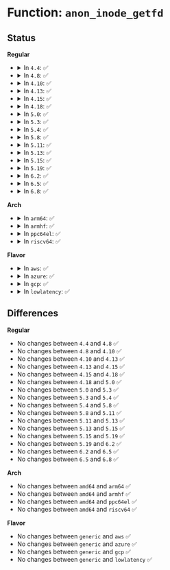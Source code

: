 # Function: <code>anon_inode_getfd</code>

## Status
<b>Regular</b>
<ul>
<li>
<details>
<summary>In <code>4.4</code>: ✅</summary>

```c
int anon_inode_getfd(const char *name, const struct file_operations *fops, void *priv, int flags);
```

**Collision:** Unique Global

**Inline:** No

**Transformation:** False

**Instances:**

```
In fs/anon_inodes.c (ffffffff81256f50)
Location: fs/anon_inodes.c:139
Inline: False
Direct callers:
  - kernel/bpf/syscall.c:bpf_prog_load
  - kernel/bpf/syscall.c:SyS_bpf
  - fs/notify/inotify/inotify_user.c:sys_inotify_init
  - fs/notify/fanotify/fanotify_user.c:SyS_fanotify_init
  - fs/signalfd.c:SyS_signalfd
  - fs/signalfd.c:compat_SyS_signalfd
  - fs/timerfd.c:SyS_timerfd_create
```
**Symbols:**

```
ffffffff81256f50-ffffffff81256fc6: anon_inode_getfd (STB_GLOBAL)
```
</details>
</li>
<li>
<details>
<summary>In <code>4.8</code>: ✅</summary>

```c
int anon_inode_getfd(const char *name, const struct file_operations *fops, void *priv, int flags);
```

**Collision:** Unique Global

**Inline:** No

**Transformation:** False

**Instances:**

```
In fs/anon_inodes.c (ffffffff8127f8a0)
Location: fs/anon_inodes.c:139
Inline: False
Direct callers:
  - kernel/bpf/syscall.c:SyS_bpf
  - kernel/bpf/syscall.c:bpf_prog_load
  - fs/notify/inotify/inotify_user.c:sys_inotify_init
  - fs/notify/fanotify/fanotify_user.c:SyS_fanotify_init
  - fs/signalfd.c:compat_SyS_signalfd
  - fs/signalfd.c:SyS_signalfd
  - fs/timerfd.c:SyS_timerfd_create
  - drivers/gpio/gpiolib.c:gpio_ioctl
  - drivers/gpio/gpiolib.c:linehandle_create
  - drivers/gpio/gpiolib.c:linehandle_create
```
**Symbols:**

```
ffffffff8127f8a0-ffffffff8127f916: anon_inode_getfd (STB_GLOBAL)
```
</details>
</li>
<li>
<details>
<summary>In <code>4.10</code>: ✅</summary>

```c
int anon_inode_getfd(const char *name, const struct file_operations *fops, void *priv, int flags);
```

**Collision:** Unique Global

**Inline:** No

**Transformation:** False

**Instances:**

```
In fs/anon_inodes.c (ffffffff81293410)
Location: fs/anon_inodes.c:139
Inline: False
Direct callers:
  - kernel/bpf/syscall.c:SyS_bpf
  - kernel/bpf/syscall.c:bpf_prog_load
  - fs/notify/inotify/inotify_user.c:sys_inotify_init
  - fs/notify/fanotify/fanotify_user.c:SyS_fanotify_init
  - fs/signalfd.c:compat_SyS_signalfd
  - fs/signalfd.c:SyS_signalfd
  - fs/timerfd.c:SyS_timerfd_create
```
**Symbols:**

```
ffffffff81293410-ffffffff81293486: anon_inode_getfd (STB_GLOBAL)
```
</details>
</li>
<li>
<details>
<summary>In <code>4.13</code>: ✅</summary>

```c
int anon_inode_getfd(const char *name, const struct file_operations *fops, void *priv, int flags);
```

**Collision:** Unique Global

**Inline:** No

**Transformation:** False

**Instances:**

```
In fs/anon_inodes.c (ffffffff812a06b0)
Location: fs/anon_inodes.c:139
Inline: False
Direct callers:
  - kernel/bpf/syscall.c:SyS_bpf
  - kernel/bpf/syscall.c:SyS_bpf
  - kernel/bpf/syscall.c:SyS_bpf
  - kernel/bpf/syscall.c:bpf_prog_load
  - fs/notify/inotify/inotify_user.c:sys_inotify_init
  - fs/notify/fanotify/fanotify_user.c:SyS_fanotify_init
  - fs/signalfd.c:compat_SyS_signalfd
  - fs/signalfd.c:SyS_signalfd
  - fs/timerfd.c:SyS_timerfd_create
```
**Symbols:**

```
ffffffff812a06b0-ffffffff812a0714: anon_inode_getfd (STB_GLOBAL)
```
</details>
</li>
<li>
<details>
<summary>In <code>4.15</code>: ✅</summary>

```c
int anon_inode_getfd(const char *name, const struct file_operations *fops, void *priv, int flags);
```

**Collision:** Unique Global

**Inline:** No

**Transformation:** False

**Instances:**

```
In fs/anon_inodes.c (ffffffff812c3a80)
Location: fs/anon_inodes.c:139
Inline: False
Direct callers:
  - fs/notify/inotify/inotify_user.c:sys_inotify_init
  - fs/notify/fanotify/fanotify_user.c:SyS_fanotify_init
  - fs/signalfd.c:compat_SyS_signalfd
  - fs/signalfd.c:SyS_signalfd
  - fs/timerfd.c:SyS_timerfd_create
```
**Symbols:**

```
ffffffff812c3a80-ffffffff812c3ae4: anon_inode_getfd (STB_GLOBAL)
```
</details>
</li>
<li>
<details>
<summary>In <code>4.18</code>: ✅</summary>

```c
int anon_inode_getfd(const char *name, const struct file_operations *fops, void *priv, int flags);
```

**Collision:** Unique Global

**Inline:** No

**Transformation:** False

**Instances:**

```
In fs/anon_inodes.c (ffffffff812ecd00)
Location: fs/anon_inodes.c:139
Inline: False
Direct callers:
  - kernel/bpf/btf.c:btf_get_fd_by_id
  - kernel/bpf/btf.c:btf_new_fd
  - fs/notify/inotify/inotify_user.c:do_inotify_init
  - fs/notify/fanotify/fanotify_user.c:__ia32_sys_fanotify_init
  - fs/notify/fanotify/fanotify_user.c:__x64_sys_fanotify_init
  - fs/timerfd.c:__ia32_sys_timerfd_create
  - fs/timerfd.c:__x64_sys_timerfd_create
  - fs/eventfd.c:do_eventfd
  - fs/userfaultfd.c:__ia32_sys_userfaultfd
  - fs/userfaultfd.c:__x64_sys_userfaultfd
  - fs/userfaultfd.c:userfaultfd_read
```
**Symbols:**

```
ffffffff812ecd00-ffffffff812ecd6f: anon_inode_getfd (STB_GLOBAL)
```
</details>
</li>
<li>
<details>
<summary>In <code>5.0</code>: ✅</summary>

```c
int anon_inode_getfd(const char *name, const struct file_operations *fops, void *priv, int flags);
```

**Collision:** Unique Global

**Inline:** No

**Transformation:** False

**Instances:**

```
In fs/anon_inodes.c (ffffffff81301690)
Location: fs/anon_inodes.c:121
Inline: False
Direct callers:
  - kernel/bpf/btf.c:btf_get_fd_by_id
  - kernel/bpf/btf.c:btf_new_fd
  - fs/notify/inotify/inotify_user.c:do_inotify_init
  - fs/notify/fanotify/fanotify_user.c:__ia32_sys_fanotify_init
  - fs/notify/fanotify/fanotify_user.c:__x64_sys_fanotify_init
  - fs/timerfd.c:__ia32_sys_timerfd_create
  - fs/timerfd.c:__x64_sys_timerfd_create
  - fs/eventfd.c:do_eventfd
  - fs/userfaultfd.c:__ia32_sys_userfaultfd
  - fs/userfaultfd.c:__x64_sys_userfaultfd
  - fs/userfaultfd.c:userfaultfd_read
```
**Symbols:**

```
ffffffff81301690-ffffffff813016ff: anon_inode_getfd (STB_GLOBAL)
```
</details>
</li>
<li>
<details>
<summary>In <code>5.3</code>: ✅</summary>

```c
int anon_inode_getfd(const char *name, const struct file_operations *fops, void *priv, int flags);
```

**Collision:** Unique Global

**Inline:** No

**Transformation:** False

**Instances:**

```
In fs/anon_inodes.c (ffffffff81322c00)
Location: fs/anon_inodes.c:125
Inline: False
Direct callers:
  - kernel/pid.c:pidfd_create
  - kernel/bpf/btf.c:btf_get_fd_by_id
  - kernel/bpf/btf.c:btf_new_fd
  - fs/fsopen.c:__ia32_sys_fspick
  - fs/fsopen.c:__x64_sys_fspick
  - fs/fsopen.c:__ia32_sys_fsopen
  - fs/fsopen.c:__x64_sys_fsopen
  - fs/notify/inotify/inotify_user.c:do_inotify_init
  - fs/notify/fanotify/fanotify_user.c:__ia32_sys_fanotify_init
  - fs/notify/fanotify/fanotify_user.c:__x64_sys_fanotify_init
  - fs/timerfd.c:__ia32_sys_timerfd_create
  - fs/timerfd.c:__x64_sys_timerfd_create
  - fs/eventfd.c:do_eventfd
  - fs/userfaultfd.c:__ia32_sys_userfaultfd
  - fs/userfaultfd.c:__x64_sys_userfaultfd
  - fs/userfaultfd.c:userfaultfd_read
```
**Symbols:**

```
ffffffff81322c00-ffffffff81322c68: anon_inode_getfd (STB_GLOBAL)
```
</details>
</li>
<li>
<details>
<summary>In <code>5.4</code>: ✅</summary>

```c
int anon_inode_getfd(const char *name, const struct file_operations *fops, void *priv, int flags);
```

**Collision:** Unique Global

**Inline:** No

**Transformation:** False

**Instances:**

```
In fs/anon_inodes.c (ffffffff81335960)
Location: fs/anon_inodes.c:125
Inline: False
Direct callers:
  - kernel/pid.c:pidfd_create
  - kernel/bpf/btf.c:btf_get_fd_by_id
  - kernel/bpf/btf.c:btf_new_fd
  - fs/fsopen.c:__ia32_sys_fspick
  - fs/fsopen.c:__x64_sys_fspick
  - fs/fsopen.c:__ia32_sys_fsopen
  - fs/fsopen.c:__x64_sys_fsopen
  - fs/notify/inotify/inotify_user.c:do_inotify_init
  - fs/notify/fanotify/fanotify_user.c:__ia32_sys_fanotify_init
  - fs/notify/fanotify/fanotify_user.c:__x64_sys_fanotify_init
  - fs/timerfd.c:__ia32_sys_timerfd_create
  - fs/timerfd.c:__x64_sys_timerfd_create
  - fs/eventfd.c:do_eventfd
  - fs/userfaultfd.c:__ia32_sys_userfaultfd
  - fs/userfaultfd.c:__x64_sys_userfaultfd
  - fs/userfaultfd.c:userfaultfd_read
```
**Symbols:**

```
ffffffff81335960-ffffffff813359c8: anon_inode_getfd (STB_GLOBAL)
```
</details>
</li>
<li>
<details>
<summary>In <code>5.8</code>: ✅</summary>

```c
int anon_inode_getfd(const char *name, const struct file_operations *fops, void *priv, int flags);
```

**Collision:** Unique Global

**Inline:** No

**Transformation:** False

**Instances:**

```
In fs/anon_inodes.c (ffffffff8136f530)
Location: fs/anon_inodes.c:125
Inline: False
Direct callers:
  - kernel/pid.c:__ia32_sys_pidfd_open
  - kernel/pid.c:__x64_sys_pidfd_open
  - kernel/bpf/syscall.c:__do_sys_bpf
  - kernel/bpf/syscall.c:bpf_enable_stats
  - kernel/bpf/syscall.c:bpf_link_get_fd_by_id
  - kernel/bpf/syscall.c:bpf_map_get_fd_by_id
  - kernel/bpf/syscall.c:bpf_prog_load
  - kernel/bpf/syscall.c:map_create
  - kernel/bpf/btf.c:btf_get_fd_by_id
  - kernel/bpf/btf.c:btf_new_fd
  - fs/fsopen.c:__do_sys_fspick
  - fs/fsopen.c:__ia32_sys_fsopen
  - fs/fsopen.c:__x64_sys_fsopen
  - fs/notify/inotify/inotify_user.c:__do_sys_inotify_init
  - fs/notify/fanotify/fanotify_user.c:__do_sys_fanotify_init
  - fs/signalfd.c:do_signalfd4
  - fs/timerfd.c:__do_sys_timerfd_create
  - fs/userfaultfd.c:__do_sys_userfaultfd
  - fs/userfaultfd.c:userfaultfd_ctx_read
```
**Symbols:**

```
ffffffff8136f530-ffffffff8136f598: anon_inode_getfd (STB_GLOBAL)
```
</details>
</li>
<li>
<details>
<summary>In <code>5.11</code>: ✅</summary>

```c
int anon_inode_getfd(const char *name, const struct file_operations *fops, void *priv, int flags);
```

**Collision:** Unique Global

**Inline:** No

**Transformation:** False

**Instances:**

```
In fs/anon_inodes.c (ffffffff8137d290)
Location: fs/anon_inodes.c:125
Inline: False
Direct callers:
  - kernel/pid.c:pidfd_create
  - kernel/pid.c:pidfd_create
  - kernel/bpf/syscall.c:__do_sys_bpf
  - kernel/bpf/syscall.c:__do_sys_bpf
  - kernel/bpf/syscall.c:bpf_enable_stats
  - kernel/bpf/syscall.c:bpf_map_get_fd_by_id
  - kernel/bpf/syscall.c:bpf_prog_load
  - kernel/bpf/syscall.c:map_create
  - kernel/bpf/btf.c:btf_get_fd_by_id
  - kernel/bpf/btf.c:btf_new_fd
  - fs/fsopen.c:__do_sys_fspick
  - fs/fsopen.c:__ia32_sys_fsopen
  - fs/fsopen.c:__x64_sys_fsopen
  - fs/notify/inotify/inotify_user.c:__do_sys_inotify_init
  - fs/notify/fanotify/fanotify_user.c:__do_sys_fanotify_init
  - fs/signalfd.c:do_signalfd4
  - fs/timerfd.c:__do_sys_timerfd_create
  - fs/userfaultfd.c:__do_sys_userfaultfd
  - fs/userfaultfd.c:userfaultfd_ctx_read
```
**Symbols:**

```
ffffffff8137d290-ffffffff8137d2f8: anon_inode_getfd (STB_GLOBAL)
```
</details>
</li>
<li>
<details>
<summary>In <code>5.13</code>: ✅</summary>

```c
int anon_inode_getfd(const char *name, const struct file_operations *fops, void *priv, int flags);
```

**Collision:** Unique Global

**Inline:** No

**Transformation:** False

**Instances:**

```
In fs/anon_inodes.c (ffffffff81383e20)
Location: fs/anon_inodes.c:197
Inline: False
Direct callers:
  - kernel/pid.c:pidfd_create
  - kernel/pid.c:pidfd_create
  - kernel/bpf/syscall.c:__do_sys_bpf
  - kernel/bpf/syscall.c:__do_sys_bpf
  - kernel/bpf/syscall.c:__do_sys_bpf
  - kernel/bpf/syscall.c:__do_sys_bpf
  - kernel/bpf/syscall.c:bpf_prog_load
  - kernel/bpf/syscall.c:map_create
  - kernel/bpf/btf.c:btf_get_fd_by_id
  - kernel/bpf/btf.c:btf_new_fd
  - fs/fsopen.c:__do_sys_fspick
  - fs/fsopen.c:__ia32_sys_fsopen
  - fs/fsopen.c:__x64_sys_fsopen
  - fs/notify/inotify/inotify_user.c:do_inotify_init
  - fs/notify/fanotify/fanotify_user.c:__do_sys_fanotify_init
  - fs/signalfd.c:do_signalfd4
  - fs/timerfd.c:__do_sys_timerfd_create
  - security/landlock/syscalls.c:__ia32_sys_landlock_create_ruleset
  - security/landlock/syscalls.c:__x64_sys_landlock_create_ruleset
```
**Symbols:**

```
ffffffff81383e20-ffffffff81383e8e: anon_inode_getfd (STB_GLOBAL)
```
</details>
</li>
<li>
<details>
<summary>In <code>5.15</code>: ✅</summary>

```c
int anon_inode_getfd(const char *name, const struct file_operations *fops, void *priv, int flags);
```

**Collision:** Unique Global

**Inline:** No

**Transformation:** False

**Instances:**

```
In fs/anon_inodes.c (ffffffff813d10c0)
Location: fs/anon_inodes.c:197
Inline: False
Direct callers:
  - kernel/pid.c:pidfd_create
  - kernel/bpf/syscall.c:__sys_bpf
  - kernel/bpf/syscall.c:__sys_bpf
  - kernel/bpf/syscall.c:__sys_bpf
  - kernel/bpf/syscall.c:__sys_bpf
  - kernel/bpf/syscall.c:bpf_prog_load
  - kernel/bpf/syscall.c:map_create
  - kernel/bpf/btf.c:bpf_btf_find_by_name_kind
  - kernel/bpf/btf.c:btf_get_fd_by_id
  - kernel/bpf/btf.c:btf_new_fd
  - fs/fsopen.c:__do_sys_fspick
  - fs/fsopen.c:__ia32_sys_fsopen
  - fs/fsopen.c:__x64_sys_fsopen
  - fs/notify/inotify/inotify_user.c:do_inotify_init
  - fs/notify/fanotify/fanotify_user.c:__do_sys_fanotify_init
  - fs/signalfd.c:do_signalfd4
  - fs/timerfd.c:__do_sys_timerfd_create
  - security/landlock/syscalls.c:__ia32_sys_landlock_create_ruleset
  - security/landlock/syscalls.c:__x64_sys_landlock_create_ruleset
```
**Symbols:**

```
ffffffff813d10c0-ffffffff813d112e: anon_inode_getfd (STB_GLOBAL)
```
</details>
</li>
<li>
<details>
<summary>In <code>5.19</code>: ✅</summary>

```c
int anon_inode_getfd(const char *name, const struct file_operations *fops, void *priv, int flags);
```

**Collision:** Unique Global

**Inline:** No

**Transformation:** False

**Instances:**

```
In fs/anon_inodes.c (ffffffff8145a2d0)
Location: fs/anon_inodes.c:226
Inline: False
Direct callers:
  - kernel/pid.c:pidfd_create
  - kernel/bpf/syscall.c:__sys_bpf
  - kernel/bpf/syscall.c:__sys_bpf
  - kernel/bpf/syscall.c:__sys_bpf
  - kernel/bpf/syscall.c:__sys_bpf
  - kernel/bpf/syscall.c:bpf_prog_load
  - kernel/bpf/syscall.c:map_create
  - kernel/bpf/btf.c:bpf_btf_find_by_name_kind
  - kernel/bpf/btf.c:btf_get_fd_by_id
  - kernel/bpf/btf.c:btf_new_fd
  - fs/fsopen.c:__ia32_sys_fspick
  - fs/fsopen.c:__x64_sys_fspick
  - fs/fsopen.c:__ia32_sys_fsopen
  - fs/fsopen.c:__x64_sys_fsopen
  - fs/notify/inotify/inotify_user.c:do_inotify_init
  - fs/notify/fanotify/fanotify_user.c:__do_sys_fanotify_init
  - fs/signalfd.c:do_signalfd4
  - fs/timerfd.c:__do_sys_timerfd_create
  - security/landlock/syscalls.c:__ia32_sys_landlock_create_ruleset
  - security/landlock/syscalls.c:__x64_sys_landlock_create_ruleset
```
**Symbols:**

```
ffffffff8145a2d0-ffffffff8145a34c: anon_inode_getfd (STB_GLOBAL)
```
</details>
</li>
<li>
<details>
<summary>In <code>6.2</code>: ✅</summary>

```c
int anon_inode_getfd(const char *name, const struct file_operations *fops, void *priv, int flags);
```

**Collision:** Unique Global

**Inline:** No

**Transformation:** False

**Instances:**

```
In fs/anon_inodes.c (ffffffff814e9790)
Location: fs/anon_inodes.c:226
Inline: False
Direct callers:
  - kernel/pid.c:pidfd_create
  - kernel/bpf/syscall.c:__sys_bpf
  - kernel/bpf/syscall.c:__sys_bpf
  - kernel/bpf/syscall.c:__sys_bpf
  - kernel/bpf/syscall.c:__sys_bpf
  - kernel/bpf/syscall.c:bpf_prog_load
  - kernel/bpf/syscall.c:map_create
  - kernel/bpf/btf.c:bpf_btf_find_by_name_kind
  - kernel/bpf/btf.c:btf_get_fd_by_id
  - kernel/bpf/btf.c:btf_new_fd
  - fs/fsopen.c:__ia32_sys_fspick
  - fs/fsopen.c:__x64_sys_fspick
  - fs/fsopen.c:__ia32_sys_fsopen
  - fs/fsopen.c:__x64_sys_fsopen
  - fs/notify/inotify/inotify_user.c:do_inotify_init
  - fs/notify/fanotify/fanotify_user.c:__do_sys_fanotify_init
  - fs/signalfd.c:do_signalfd4
  - fs/timerfd.c:__do_sys_timerfd_create
  - security/landlock/syscalls.c:__ia32_sys_landlock_create_ruleset
  - security/landlock/syscalls.c:__x64_sys_landlock_create_ruleset
```
**Symbols:**

```
ffffffff814e9790-ffffffff814e980c: anon_inode_getfd (STB_GLOBAL)
```
</details>
</li>
<li>
<details>
<summary>In <code>6.5</code>: ✅</summary>

```c
int anon_inode_getfd(const char *name, const struct file_operations *fops, void *priv, int flags);
```

**Collision:** Unique Global

**Inline:** No

**Transformation:** False

**Instances:**

```
In fs/anon_inodes.c (ffffffff81520530)
Location: fs/anon_inodes.c:226
Inline: False
Direct callers:
  - kernel/bpf/syscall.c:__sys_bpf
  - kernel/bpf/syscall.c:__sys_bpf
  - kernel/bpf/syscall.c:__sys_bpf
  - kernel/bpf/syscall.c:bpf_map_get_fd_by_id
  - kernel/bpf/syscall.c:bpf_prog_load
  - kernel/bpf/syscall.c:map_create
  - kernel/bpf/btf.c:bpf_btf_find_by_name_kind
  - kernel/bpf/btf.c:btf_get_fd_by_id
  - kernel/bpf/btf.c:btf_new_fd
  - fs/fsopen.c:__ia32_sys_fspick
  - fs/fsopen.c:__x64_sys_fspick
  - fs/fsopen.c:__ia32_sys_fsopen
  - fs/fsopen.c:__x64_sys_fsopen
  - fs/notify/inotify/inotify_user.c:do_inotify_init
  - fs/notify/fanotify/fanotify_user.c:__do_sys_fanotify_init
  - fs/signalfd.c:do_signalfd4
  - fs/timerfd.c:__do_sys_timerfd_create
  - security/landlock/syscalls.c:__ia32_sys_landlock_create_ruleset
  - security/landlock/syscalls.c:__x64_sys_landlock_create_ruleset
```
**Symbols:**

```
ffffffff81520530-ffffffff815205ac: anon_inode_getfd (STB_GLOBAL)
```
</details>
</li>
<li>
<details>
<summary>In <code>6.8</code>: ✅</summary>

```c
int anon_inode_getfd(const char *name, const struct file_operations *fops, void *priv, int flags);
```

**Collision:** Unique Global

**Inline:** No

**Transformation:** False

**Instances:**

```
In fs/anon_inodes.c (ffffffff81554b80)
Location: fs/anon_inodes.c:234
Inline: False
Direct callers:
  - kernel/bpf/syscall.c:__sys_bpf
  - kernel/bpf/syscall.c:__sys_bpf
  - kernel/bpf/syscall.c:__sys_bpf
  - kernel/bpf/syscall.c:bpf_map_get_fd_by_id
  - kernel/bpf/syscall.c:bpf_prog_load
  - kernel/bpf/syscall.c:map_create
  - kernel/bpf/btf.c:bpf_btf_find_by_name_kind
  - kernel/bpf/btf.c:btf_get_fd_by_id
  - kernel/bpf/btf.c:btf_new_fd
  - fs/fsopen.c:__ia32_sys_fspick
  - fs/fsopen.c:__x64_sys_fspick
  - fs/fsopen.c:__ia32_sys_fsopen
  - fs/fsopen.c:__x64_sys_fsopen
  - fs/notify/inotify/inotify_user.c:do_inotify_init
  - fs/notify/fanotify/fanotify_user.c:__do_sys_fanotify_init
  - fs/signalfd.c:do_signalfd4
  - fs/timerfd.c:__do_sys_timerfd_create
  - security/landlock/syscalls.c:__do_sys_landlock_create_ruleset
```
**Symbols:**

```
ffffffff81554b80-ffffffff81554bfc: anon_inode_getfd (STB_GLOBAL)
```
</details>
</li>
</ul>
<b>Arch</b>
<ul>
<li>
<details>
<summary>In <code>arm64</code>: ✅</summary>

```c
int anon_inode_getfd(const char *name, const struct file_operations *fops, void *priv, int flags);
```

**Collision:** Unique Global

**Inline:** No

**Transformation:** False

**Instances:**

```
In fs/anon_inodes.c (ffff8000103f3330)
Location: fs/anon_inodes.c:125
Inline: False
Direct callers:
  - virt/kvm/kvm_main.c:kvm_vm_ioctl
  - virt/kvm/kvm_main.c:kvm_vm_ioctl
  - kernel/pid.c:__arm64_sys_pidfd_open
  - kernel/bpf/btf.c:btf_get_fd_by_id
  - kernel/bpf/btf.c:btf_new_fd
  - fs/fsopen.c:__arm64_sys_fspick
  - fs/fsopen.c:__arm64_sys_fsopen
  - fs/notify/inotify/inotify_user.c:do_inotify_init
  - fs/notify/fanotify/fanotify_user.c:__arm64_sys_fanotify_init
  - fs/timerfd.c:__arm64_sys_timerfd_create
  - fs/eventfd.c:do_eventfd
  - fs/userfaultfd.c:__arm64_sys_userfaultfd
  - fs/userfaultfd.c:userfaultfd_read
```
**Symbols:**

```
ffff8000103f3330-ffff8000103f33b8: anon_inode_getfd (STB_GLOBAL)
```
</details>
</li>
<li>
<details>
<summary>In <code>armhf</code>: ✅</summary>

```c
int anon_inode_getfd(const char *name, const struct file_operations *fops, void *priv, int flags);
```

**Collision:** Unique Global

**Inline:** No

**Transformation:** False

**Instances:**

```
In fs/anon_inodes.c (c05c876c)
Location: fs/anon_inodes.c:125
Inline: False
Direct callers:
  - kernel/pid.c:__se_sys_pidfd_open
  - kernel/bpf/syscall.c:bpf_raw_tracepoint_open
  - kernel/bpf/btf.c:btf_get_fd_by_id
  - kernel/bpf/btf.c:btf_new_fd
  - fs/fsopen.c:__se_sys_fspick
  - fs/fsopen.c:__se_sys_fsopen
  - fs/notify/inotify/inotify_user.c:do_inotify_init
  - fs/notify/fanotify/fanotify_user.c:__se_sys_fanotify_init
  - fs/signalfd.c:do_signalfd4
  - fs/timerfd.c:__se_sys_timerfd_create
  - fs/eventfd.c:do_eventfd
  - fs/userfaultfd.c:__se_sys_userfaultfd
  - fs/userfaultfd.c:userfaultfd_ctx_read
```
**Symbols:**

```
c05c876c-c05c87dc: anon_inode_getfd (STB_GLOBAL)
```
</details>
</li>
<li>
<details>
<summary>In <code>ppc64el</code>: ✅</summary>

```c
int anon_inode_getfd(const char *name, const struct file_operations *fops, void *priv, int flags);
```

**Collision:** Unique Global

**Inline:** No

**Transformation:** False

**Instances:**

```
In fs/anon_inodes.c (c0000000004fb0e0)
Location: fs/anon_inodes.c:125
Inline: False
Direct callers:
  - kernel/pid.c:__se_sys_pidfd_open
  - kernel/bpf/btf.c:btf_get_fd_by_id
  - kernel/bpf/btf.c:btf_new_fd
  - fs/fsopen.c:__se_sys_fspick
  - fs/fsopen.c:__se_sys_fsopen
  - fs/notify/inotify/inotify_user.c:do_inotify_init
  - fs/notify/fanotify/fanotify_user.c:__se_sys_fanotify_init
  - fs/timerfd.c:__se_sys_timerfd_create
  - fs/eventfd.c:do_eventfd
  - fs/userfaultfd.c:__se_sys_userfaultfd
  - fs/userfaultfd.c:userfaultfd_ctx_read
```
**Symbols:**

```
c0000000004fb0e0-c0000000004fb1b0: anon_inode_getfd (STB_GLOBAL)
```
</details>
</li>
<li>
<details>
<summary>In <code>riscv64</code>: ✅</summary>

```c
int anon_inode_getfd(const char *name, const struct file_operations *fops, void *priv, int flags);
```

**Collision:** Unique Global

**Inline:** No

**Transformation:** False

**Instances:**

```
In fs/anon_inodes.c (ffffffe0002a4d36)
Location: fs/anon_inodes.c:125
Inline: False
Direct callers:
  - kernel/pid.c:__se_sys_pidfd_open
  - kernel/bpf/btf.c:btf_get_fd_by_id
  - kernel/bpf/btf.c:btf_new_fd
  - fs/fsopen.c:__se_sys_fspick
  - fs/fsopen.c:__se_sys_fsopen
  - fs/notify/inotify/inotify_user.c:do_inotify_init
  - fs/notify/fanotify/fanotify_user.c:__se_sys_fanotify_init
  - fs/timerfd.c:__se_sys_timerfd_create
  - fs/eventfd.c:do_eventfd
  - fs/userfaultfd.c:__se_sys_userfaultfd
  - fs/userfaultfd.c:userfaultfd_read
```
**Symbols:**

```
ffffffe0002a4d36-ffffffe0002a4db0: anon_inode_getfd (STB_GLOBAL)
```
</details>
</li>
</ul>
<b>Flavor</b>
<ul>
<li>
<details>
<summary>In <code>aws</code>: ✅</summary>

```c
int anon_inode_getfd(const char *name, const struct file_operations *fops, void *priv, int flags);
```

**Collision:** Unique Global

**Inline:** No

**Transformation:** False

**Instances:**

```
In fs/anon_inodes.c (ffffffff8132df40)
Location: fs/anon_inodes.c:125
Inline: False
Direct callers:
  - kernel/pid.c:pidfd_create
  - kernel/bpf/btf.c:btf_get_fd_by_id
  - kernel/bpf/btf.c:btf_new_fd
  - fs/fsopen.c:__ia32_sys_fspick
  - fs/fsopen.c:__x64_sys_fspick
  - fs/fsopen.c:__ia32_sys_fsopen
  - fs/fsopen.c:__x64_sys_fsopen
  - fs/notify/inotify/inotify_user.c:do_inotify_init
  - fs/notify/fanotify/fanotify_user.c:__ia32_sys_fanotify_init
  - fs/notify/fanotify/fanotify_user.c:__x64_sys_fanotify_init
  - fs/timerfd.c:__ia32_sys_timerfd_create
  - fs/timerfd.c:__x64_sys_timerfd_create
  - fs/eventfd.c:do_eventfd
  - fs/userfaultfd.c:__ia32_sys_userfaultfd
  - fs/userfaultfd.c:__x64_sys_userfaultfd
  - fs/userfaultfd.c:userfaultfd_read
```
**Symbols:**

```
ffffffff8132df40-ffffffff8132dfa8: anon_inode_getfd (STB_GLOBAL)
```
</details>
</li>
<li>
<details>
<summary>In <code>azure</code>: ✅</summary>

```c
int anon_inode_getfd(const char *name, const struct file_operations *fops, void *priv, int flags);
```

**Collision:** Unique Global

**Inline:** No

**Transformation:** False

**Instances:**

```
In fs/anon_inodes.c (ffffffff8131eba0)
Location: fs/anon_inodes.c:125
Inline: False
Direct callers:
  - kernel/pid.c:pidfd_create
  - kernel/bpf/btf.c:btf_get_fd_by_id
  - kernel/bpf/btf.c:btf_new_fd
  - fs/fsopen.c:__ia32_sys_fspick
  - fs/fsopen.c:__x64_sys_fspick
  - fs/fsopen.c:__ia32_sys_fsopen
  - fs/fsopen.c:__x64_sys_fsopen
  - fs/notify/inotify/inotify_user.c:do_inotify_init
  - fs/notify/fanotify/fanotify_user.c:__ia32_sys_fanotify_init
  - fs/notify/fanotify/fanotify_user.c:__x64_sys_fanotify_init
  - fs/timerfd.c:__ia32_sys_timerfd_create
  - fs/timerfd.c:__x64_sys_timerfd_create
  - fs/eventfd.c:do_eventfd
  - fs/userfaultfd.c:__ia32_sys_userfaultfd
  - fs/userfaultfd.c:__x64_sys_userfaultfd
  - fs/userfaultfd.c:userfaultfd_read
```
**Symbols:**

```
ffffffff8131eba0-ffffffff8131ec08: anon_inode_getfd (STB_GLOBAL)
```
</details>
</li>
<li>
<details>
<summary>In <code>gcp</code>: ✅</summary>

```c
int anon_inode_getfd(const char *name, const struct file_operations *fops, void *priv, int flags);
```

**Collision:** Unique Global

**Inline:** No

**Transformation:** False

**Instances:**

```
In fs/anon_inodes.c (ffffffff8132ba10)
Location: fs/anon_inodes.c:125
Inline: False
Direct callers:
  - kernel/pid.c:pidfd_create
  - kernel/bpf/btf.c:btf_get_fd_by_id
  - kernel/bpf/btf.c:btf_new_fd
  - fs/fsopen.c:__ia32_sys_fspick
  - fs/fsopen.c:__x64_sys_fspick
  - fs/fsopen.c:__ia32_sys_fsopen
  - fs/fsopen.c:__x64_sys_fsopen
  - fs/notify/inotify/inotify_user.c:do_inotify_init
  - fs/notify/fanotify/fanotify_user.c:__ia32_sys_fanotify_init
  - fs/notify/fanotify/fanotify_user.c:__x64_sys_fanotify_init
  - fs/timerfd.c:__ia32_sys_timerfd_create
  - fs/timerfd.c:__x64_sys_timerfd_create
  - fs/eventfd.c:do_eventfd
  - fs/userfaultfd.c:__ia32_sys_userfaultfd
  - fs/userfaultfd.c:__x64_sys_userfaultfd
  - fs/userfaultfd.c:userfaultfd_read
```
**Symbols:**

```
ffffffff8132ba10-ffffffff8132ba78: anon_inode_getfd (STB_GLOBAL)
```
</details>
</li>
<li>
<details>
<summary>In <code>lowlatency</code>: ✅</summary>

```c
int anon_inode_getfd(const char *name, const struct file_operations *fops, void *priv, int flags);
```

**Collision:** Unique Global

**Inline:** No

**Transformation:** False

**Instances:**

```
In fs/anon_inodes.c (ffffffff8133e3c0)
Location: fs/anon_inodes.c:125
Inline: False
Direct callers:
  - kernel/pid.c:pidfd_create
  - kernel/bpf/btf.c:btf_get_fd_by_id
  - kernel/bpf/btf.c:btf_new_fd
  - fs/fsopen.c:__ia32_sys_fspick
  - fs/fsopen.c:__x64_sys_fspick
  - fs/fsopen.c:__ia32_sys_fsopen
  - fs/fsopen.c:__x64_sys_fsopen
  - fs/notify/inotify/inotify_user.c:do_inotify_init
  - fs/notify/fanotify/fanotify_user.c:__ia32_sys_fanotify_init
  - fs/notify/fanotify/fanotify_user.c:__x64_sys_fanotify_init
  - fs/timerfd.c:__ia32_sys_timerfd_create
  - fs/timerfd.c:__x64_sys_timerfd_create
  - fs/eventfd.c:do_eventfd
  - fs/userfaultfd.c:__ia32_sys_userfaultfd
  - fs/userfaultfd.c:__x64_sys_userfaultfd
  - fs/userfaultfd.c:userfaultfd_read
```
**Symbols:**

```
ffffffff8133e3c0-ffffffff8133e428: anon_inode_getfd (STB_GLOBAL)
```
</details>
</li>
</ul>

## Differences
<b>Regular</b>
<ul>
<li>
No changes between <code>4.4</code> and <code>4.8</code> ✅
</li>
<li>
No changes between <code>4.8</code> and <code>4.10</code> ✅
</li>
<li>
No changes between <code>4.10</code> and <code>4.13</code> ✅
</li>
<li>
No changes between <code>4.13</code> and <code>4.15</code> ✅
</li>
<li>
No changes between <code>4.15</code> and <code>4.18</code> ✅
</li>
<li>
No changes between <code>4.18</code> and <code>5.0</code> ✅
</li>
<li>
No changes between <code>5.0</code> and <code>5.3</code> ✅
</li>
<li>
No changes between <code>5.3</code> and <code>5.4</code> ✅
</li>
<li>
No changes between <code>5.4</code> and <code>5.8</code> ✅
</li>
<li>
No changes between <code>5.8</code> and <code>5.11</code> ✅
</li>
<li>
No changes between <code>5.11</code> and <code>5.13</code> ✅
</li>
<li>
No changes between <code>5.13</code> and <code>5.15</code> ✅
</li>
<li>
No changes between <code>5.15</code> and <code>5.19</code> ✅
</li>
<li>
No changes between <code>5.19</code> and <code>6.2</code> ✅
</li>
<li>
No changes between <code>6.2</code> and <code>6.5</code> ✅
</li>
<li>
No changes between <code>6.5</code> and <code>6.8</code> ✅
</li>
</ul>
<b>Arch</b>
<ul>
<li>
No changes between <code>amd64</code> and <code>arm64</code> ✅
</li>
<li>
No changes between <code>amd64</code> and <code>armhf</code> ✅
</li>
<li>
No changes between <code>amd64</code> and <code>ppc64el</code> ✅
</li>
<li>
No changes between <code>amd64</code> and <code>riscv64</code> ✅
</li>
</ul>
<b>Flavor</b>
<ul>
<li>
No changes between <code>generic</code> and <code>aws</code> ✅
</li>
<li>
No changes between <code>generic</code> and <code>azure</code> ✅
</li>
<li>
No changes between <code>generic</code> and <code>gcp</code> ✅
</li>
<li>
No changes between <code>generic</code> and <code>lowlatency</code> ✅
</li>
</ul>
